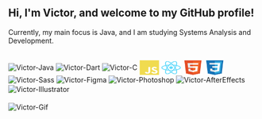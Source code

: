 ## Hi, I'm Victor, and welcome to my GitHub profile!
Currently, my main focus is Java, and I am studying Systems Analysis and Development.

<div style="display: inline_block"><br>
  <img align="center" alt="Victor-Java" height="40" width="40" src="https://cdn.jsdelivr.net/gh/devicons/devicon@latest/icons/java/java-original.svg">
  <img align="center" alt="Victor-Dart" height="30" width="40" src="https://cdn.jsdelivr.net/gh/devicons/devicon@latest/icons/dart/dart-original.svg">
  <img align="center" alt="Victor-C" height="30" width="40" src="https://cdn.jsdelivr.net/gh/devicons/devicon@latest/icons/c/c-original.svg">
  <img align="center" alt="Victor-Js" height="30" width="40" src="https://raw.githubusercontent.com/devicons/devicon/master/icons/javascript/javascript-plain.svg">
  <img align="center" alt="Victor-React" height="30" width="40" src="https://raw.githubusercontent.com/devicons/devicon/master/icons/react/react-original.svg">
  <img align="center" alt="Victor-HTML" height="30" width="40" src="https://raw.githubusercontent.com/devicons/devicon/master/icons/html5/html5-original.svg">
  <img align="center" alt="Victor-CSS" height="30" width="40" src="https://raw.githubusercontent.com/devicons/devicon/master/icons/css3/css3-original.svg">
  <img align="center" alt="Victor-Sass" height="30" width="40" src="https://cdn.jsdelivr.net/gh/devicons/devicon@latest/icons/sass/sass-original.svg"> 
  <img align="center" alt="Victor-Figma" height="30" width="40" src="https://cdn.jsdelivr.net/gh/devicons/devicon@latest/icons/figma/figma-original.svg">     
  <img align="center" alt="Victor-Photoshop" height="30" width="40" src="https://cdn.jsdelivr.net/gh/devicons/devicon@latest/icons/photoshop/photoshop-original.svg">
  <img align="center" alt="Victor-AfterEffects" height="30" width="40" src="https://cdn.jsdelivr.net/gh/devicons/devicon@latest/icons/aftereffects/aftereffects-original.svg">
  <img align="center" alt="Victor-Illustrator" height="30" width="40" src="https://cdn.jsdelivr.net/gh/devicons/devicon@latest/icons/illustrator/illustrator-plain.svg">
</div

<div style="display: inline_block"><br>
<img align="center" alt="Victor-Gif" height="250" width="250" src="https://media4.giphy.com/media/bGgsc5mWoryfgKBx1u/200w.gif?cid=6c09b952560mn8ycfyppl2plawwv1wn8e35jd9q3480jlo75&ep=v1_gifs_search&rid=200w.gif&ct=g">
</div
